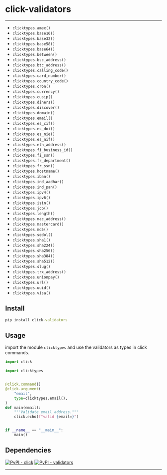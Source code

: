 # click-validators

---

- `clicktypes.amex()`
- `clicktypes.base16()`
- `clicktypes.base32()`
- `clicktypes.base58()`
- `clicktypes.base64()`
- `clicktypes.between()`
- `clicktypes.bsc_address()`
- `clicktypes.btc_address()`
- `clicktypes.calling_code()`
- `clicktypes.card_number()`
- `clicktypes.country_code()`
- `clicktypes.cron()`
- `clicktypes.currency()`
- `clicktypes.cusip()`
- `clicktypes.diners()`
- `clicktypes.discover()`
- `clicktypes.domain()`
- `clicktypes.email()`
- `clicktypes.es_cif()`
- `clicktypes.es_doi()`
- `clicktypes.es_nie()`
- `clicktypes.es_nif()`
- `clicktypes.eth_address()`
- `clicktypes.fi_business_id()`
- `clicktypes.fi_ssn()`
- `clicktypes.fr_department()`
- `clicktypes.fr_ssn()`
- `clicktypes.hostname()`
- `clicktypes.iban()`
- `clicktypes.ind_aadhar()`
- `clicktypes.ind_pan()`
- `clicktypes.ipv4()`
- `clicktypes.ipv6()`
- `clicktypes.isin()`
- `clicktypes.jcb()`
- `clicktypes.length()`
- `clicktypes.mac_address()`
- `clicktypes.mastercard()`
- `clicktypes.md5()`
- `clicktypes.sedol()`
- `clicktypes.sha1()`
- `clicktypes.sha224()`
- `clicktypes.sha256()`
- `clicktypes.sha384()`
- `clicktypes.sha512()`
- `clicktypes.slug()`
- `clicktypes.trx_address()`
- `clicktypes.unionpay()`
- `clicktypes.url()`
- `clicktypes.uuid()`
- `clicktypes.visa()`

## Install

```cmd
pip install click-validators
```

## Usage

import the module `clicktypes` and use the validators as types in click commands.

```python
import click

import clicktypes


@click.command()
@click.argument(
    "email",
    type=clicktypes.email(),
)
def main(email):
    """Validate email address."""
    click.echo(f"valid {email=}")


if __name__ == "__main__":
    main()
```

## Dependencies

[![PyPI - click](https://img.shields.io/pypi/v/click?logo=pypi&logoColor=white&label=click)](https://pypi.org/project/click/)
[![PyPI - validators](https://img.shields.io/pypi/v/validators?logo=pypi&logoColor=white&label=validators)](https://pypi.org/project/validators/)

---
